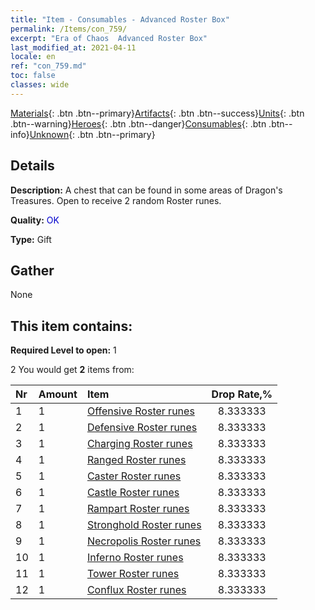 ```yaml
---
title: "Item - Consumables - Advanced Roster Box"
permalink: /Items/con_759/
excerpt: "Era of Chaos  Advanced Roster Box"
last_modified_at: 2021-04-11
locale: en
ref: "con_759.md"
toc: false
classes: wide
---
```

 [Materials](/Items/){: .btn .btn--primary}[Artifacts](/Items/Artifacts/){: .btn .btn--success}[Units](/Items/Units/){: .btn .btn--warning}[Heroes](/Items/Heroes/){: .btn .btn--danger}[Consumables](/Items/Consumables/){: .btn .btn--info}[Unknown](/Items/Unknown/){: .btn .btn--primary}

## Details
 **Description:** A chest that can be found in some areas of Dragon's Treasures. Open to receive 2 random Roster runes.

 **Quality:** <span style="color: #0000CD">OK</span>

 **Type:** Gift

## Gather

  None

## This item contains:

 **Required Level to open:** 1

 2 You would get **2** items  from:

  | Nr | Amount |     Item    | Drop Rate,% |
  |:---|:-------|:------------|:---------:|
  | 1 | 1 | [Offensive Roster runes](/Items/con_734/) | 8.333333 | 
  | 2 | 1 | [Defensive Roster runes](/Items/con_739/) | 8.333333 | 
  | 3 | 1 | [Charging Roster runes](/Items/con_741/) | 8.333333 | 
  | 4 | 1 | [Ranged Roster runes](/Items/con_742/) | 8.333333 | 
  | 5 | 1 | [Caster Roster runes](/Items/con_746/) | 8.333333 | 
  | 6 | 1 | [Castle Roster runes](/Items/con_752/) | 8.333333 | 
  | 7 | 1 | [Rampart Roster runes](/Items/con_753/) | 8.333333 | 
  | 8 | 1 | [Stronghold Roster runes](/Items/con_754/) | 8.333333 | 
  | 9 | 1 | [Necropolis Roster runes](/Items/con_755/) | 8.333333 | 
  | 10 | 1 | [Inferno Roster runes](/Items/con_777/) | 8.333333 | 
  | 11 | 1 | [Tower Roster runes](/Items/con_785/) | 8.333333 | 
  | 12 | 1 | [Conflux Roster runes](/Items/con_791/) | 8.333333 | 

